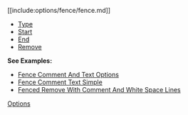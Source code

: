 [[include:options/fence/fence.md]]

* [Type](type/)
* [Start](start/)
* [End](end/)
* [Remove](remove/)

**See Examples:**

* [Fence Comment And Text Options](/pages/examples/FenceCommentAndTextOptions.html)
* [Fence Comment Text Simple](/pages/examples/FenceCommentTextSimple.html)
* [Fenced Remove With Comment And White Space Lines](/pages/examples/FencedRemoveWithCommentAndWhiteSpaceLines.html)

[Options](../)